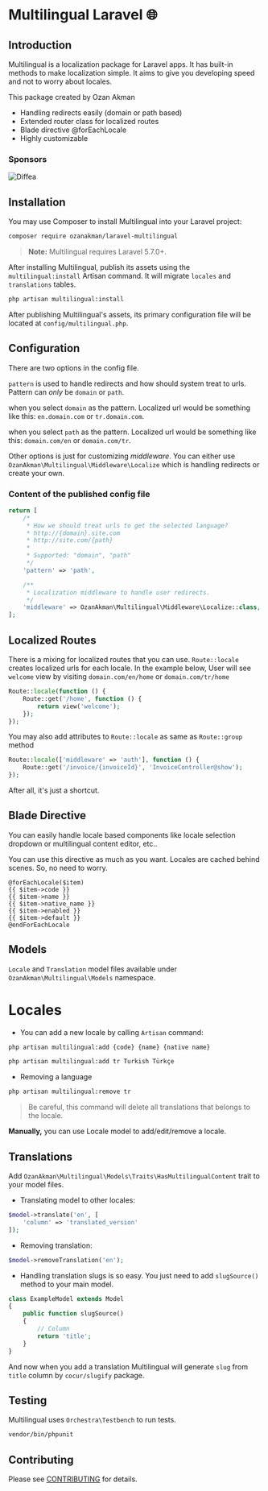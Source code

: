 # Multilingual Laravel :globe_with_meridians:</h1>


## Introduction
Multilingual is a localization package for Laravel apps. It has built-in methods to make localization simple. It aims to give you developing speed and not to worry about locales.

This package created by Ozan Akman

- Handling redirects easily (domain or path based)
- Extended router class for localized routes
- Blade directive @forEachLocale
- Highly customizable

### Sponsors
![Diffea](https://www.diffea.com/wp-content/uploads/2018/10/diffea-colored-logo.svg)


## Installation
You may use Composer to install Multilingual into your Laravel project:
```sh 
composer require ozanakman/laravel-multilingual
```
> **Note:** Multilingual requires Laravel 5.7.0+.

After installing Multilingual, publish its assets using the `multilingual:install` Artisan command. It will migrate `locales` and `translations` tables.

```sh
php artisan multilingual:install
```

After publishing Multilingual's assets, its primary configuration file will be located at `config/multilingual.php`.

## Configuration

There are two options in the config file. 

`pattern` is used to handle redirects and how should system treat to urls. Pattern can *only* be `domain` or `path`.

when you select `domain` as the pattern. Localized url would be something like this: 
`en.domain.com` or `tr.domain.com`.

when you select `path` as the pattern. Localized url would be something like this: 
`domain.com/en` or `domain.com/tr`.

Other options is just for customizing *middleware*. You can either use `OzanAkman\Multilingual\Middleware\Localize` which is handling redirects or create your own.

### Content of the published config file
```php
return [
    /*
     * How we should treat urls to get the selected language?
     * http://{domain}.site.com
     * http://site.com/{path}
     *
     * Supported: "domain", "path"
     */
    'pattern' => 'path',

    /**
     * Localization middleware to handle user redirects.
     */
    'middleware' => OzanAkman\Multilingual\Middleware\Localize::class,
];
```
 
 ## Localized Routes
 
 There is a mixing for localized routes that you can use. `Route::locale` creates localized urls for each locale. In the example below, User will see `welcome` view by visiting `domain.com/en/home` or `domain.com/tr/home`
 
 ```php 
 Route::locale(function () {
     Route::get('/home', function () {
         return view('welcome');
     });
 });
 ```
 
 You may also add attributes to `Route::locale` as same as `Route::group` method 
 
  ```php  
  Route::locale(['middleware' => 'auth'], function () {
      Route::get('/invoice/{invoiceId}', 'InvoiceController@show');
  });
  ```
  
  After all, it's just a shortcut.
  
## Blade Directive

You can easily handle locale based components like locale selection dropdown or multilingual content editor, etc.. 

You can use this directive as much as you want. Locales are cached behind scenes. So, no need to worry.

```blade
@forEachLocale($item)
{{ $item->code }}
{{ $item->name }}
{{ $item->native_name }}
{{ $item->enabled }}
{{ $item->default }}
@endForEachLocale

```

## Models

`Locale` and `Translation` model files available under `OzanAkman\Multilingual\Models` namespace. 

# Locales

- You can add a new locale by calling `Artisan` command:

```bash 
php artisan multilingual:add {code} {name} {native name}
```
```bash 
php artisan multilingual:add tr Turkish Türkçe
```

- Removing a language
```bash 
php artisan multilingual:remove tr
```
> Be careful, this command will delete all translations that belongs to the locale.


**Manually,** you can use Locale model to add/edit/remove a locale. 

## Translations

Add `OzanAkman\Multilingual\Models\Traits\HasMultilingualContent` trait to your model files.

- Translating model to other locales:
```php
$model->translate('en', [
    'column' => 'translated_version'
]);
```

- Removing translation:
```php 
$model->removeTranslation('en');
```

* Handling translation slugs is so easy. You just need to add `slugSource()` method to your main model. 

```php
class ExampleModel extends Model
{
    public function slugSource()
    {
        // Column
        return 'title';
    }
}
```

And now when you add a translation Multilingual will generate `slug` from `title` column by `cocur/slugify` package.

## Testing
Multilingual uses `Orchestra\Testbench` to run tests.

```bash
vendor/bin/phpunit
```


## Contributing

Please see [CONTRIBUTING](CONTRIBUTING.md) for details.

